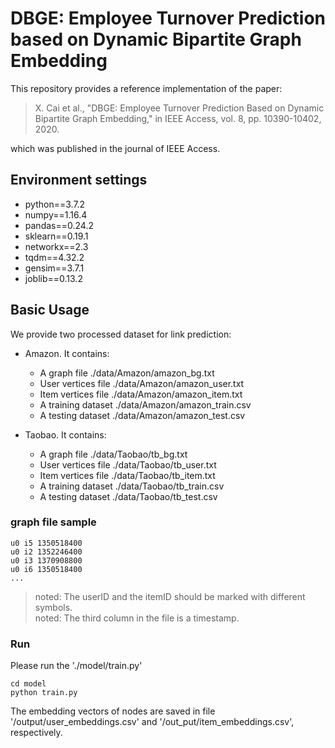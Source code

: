 # DBGE: Employee Turnover Prediction based on Dynamic Bipartite Graph Embedding

This repository provides a reference implementation of the paper: 

> X. Cai et al., "DBGE: Employee Turnover Prediction Based on Dynamic Bipartite Graph Embedding," in IEEE Access, vol. 8, pp. 10390-10402, 2020.

which was published in the journal of IEEE Access.



## Environment settings

- python==3.7.2
- numpy==1.16.4
- pandas==0.24.2
- sklearn==0.19.1
- networkx==2.3
- tqdm==4.32.2
- gensim==3.7.1
- joblib==0.13.2




## Basic Usage



We provide two processed dataset for link prediction:

- Amazon. It contains:
  - A graph file           ./data/Amazon/amazon_bg.txt 
  - User vertices file     ./data/Amazon/amazon_user.txt 
  - Item vertices file     ./data/Amazon/amazon_item.txt 
  - A training dataset     ./data/Amazon/amazon_train.csv 
  - A testing dataset      ./data/Amazon/amazon_test.csv

- Taobao. It contains:
  - A graph file           ./data/Taobao/tb_bg.txt 
  - User vertices file     ./data/Taobao/tb_user.txt 
  - Item vertices file     ./data/Taobao/tb_item.txt 
  - A training dataset     ./data/Taobao/tb_train.csv 
  - A testing dataset      ./data/Taobao/tb_test.csv


### graph file sample

```
u0 i5 1350518400
u0 i2 1352246400
u0 i3 1370908800
u0 i6 1350518400
...
```

> noted: The userID and the itemID should be marked with different symbols.<br>
> noted: The third column in the file is a timestamp.

### Run

Please run the './model/train.py' 

```
cd model
python train.py
```

The embedding vectors of nodes are saved in file '/output/user_embeddings.csv' and '/out_put/item_embeddings.csv', respectively.



